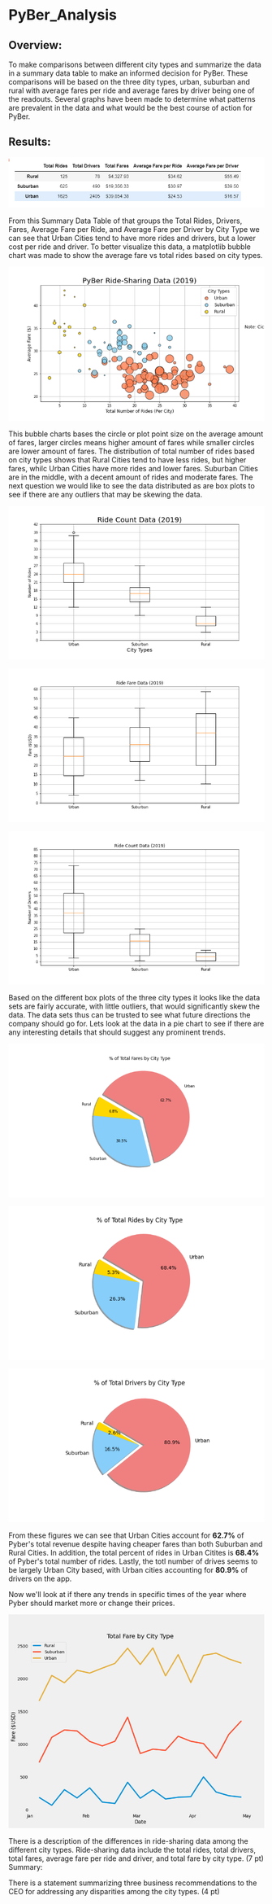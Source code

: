 # PyBer_Analysis

## Overview:
To make comparisons between different city types and summarize the data in a summary data table to make an informed decision for PyBer. These comparisons will be based on the three dity types, urban, suburban and rural with average fares per ride and average fares by driver being one of the readouts. Several graphs have been made to determine what patterns are prevalent in the data and what would be the best course of action for PyBer.


## Results:

![Summary Data Table](https://github.com/vanessaneang/PyBer_Analysis/blob/main/analysis/Summary_Data_Table_Pyber.png)

From this Summary Data Table of that groups the Total Rides, Drivers, Fares, Average Fare per Ride, and Average Fare per Driver by City Type we can see that Urban Cities tend to have more rides and drivers, but a lower cost per ride and driver. To better visualize this data, a matplotlib bubble chart was made to show the average fare vs total rides based on city types. 

![Fig 1 Bubble Chart](https://github.com/vanessaneang/PyBer_Analysis/blob/main/analysis/Fig1.png)

This bubble charts bases the circle or plot point size on the average amount of fares, larger circles means higher amount of fares while smaller circles are lower amount of fares. The distribution of total number of rides based on city types shows that Rural Cities tend to have less rides, but higher fares, whilc Urban Cities have more rides and lower fares. Suburban Cities are in the middle, with a decent amount of rides and moderate fares. The next question we would like to see the data distributed as are box plots to see if there are any outliers that may be skewing the data. 

![Fig 2 Box Plot](https://github.com/vanessaneang/PyBer_Analysis/blob/main/analysis/Fig2.png)

![Fig 3 Box Plot](https://github.com/vanessaneang/PyBer_Analysis/blob/main/analysis/Fig3.png)

![Fig 4 Box Plot](https://github.com/vanessaneang/PyBer_Analysis/blob/main/analysis/Fig4.png)

Based on the different box plots of the three city types it looks like the data sets are fairly accurate, with little outliers, that would significantly skew the data. The data sets thus can be trusted to see what future directions the company should go for. Lets look at the data in a pie chart to see if there are any interesting details that should suggest any prominent trends.

![Fig 5 Pie Chart](https://github.com/vanessaneang/PyBer_Analysis/blob/main/analysis/Fig5.png)

![Fig 6 Pie Chart](https://github.com/vanessaneang/PyBer_Analysis/blob/main/analysis/Fig6.png)

![Fig 7 Pie Chart](https://github.com/vanessaneang/PyBer_Analysis/blob/main/analysis/Fig7.png)

From these figures we can see that Urban Cities account for **62.7%** of Pyber's total revenue despite having cheaper fares than both Suburban and Rural Cities. In addition, the total percent of rides in Urban Citites is **68.4%** of Pyber's total number of rides. Lastly, the totl number of drives seems to be largely Urban City based, with Urban cities accounting for **80.9%** of drivers on the app. 

Now we'll look at if there any trends in specific times of the year where Pyber should market more or change their prices. 

![Pyber Fare Summary](https://github.com/vanessaneang/PyBer_Analysis/blob/main/analysis/Pyber_fare_summary.png)

There is a description of the differences in ride-sharing data among the different city types. Ride-sharing data include the total rides, total drivers, total fares, average fare per ride and driver, and total fare by city type. (7 pt)
Summary:

There is a statement summarizing three business recommendations to the CEO for addressing any disparities among the city types. (4 pt)
